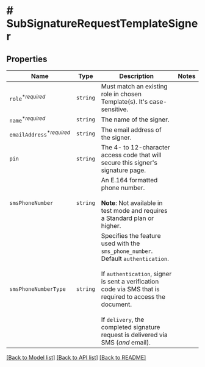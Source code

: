 # # SubSignatureRequestTemplateSigner



## Properties

Name | Type | Description | Notes
------------ | ------------- | ------------- | -------------
| `role`<sup>*_required_</sup> | ```string``` |  Must match an existing role in chosen Template(s). It&#39;s case-sensitive.  |  |
| `name`<sup>*_required_</sup> | ```string``` |  The name of the signer.  |  |
| `emailAddress`<sup>*_required_</sup> | ```string``` |  The email address of the signer.  |  |
| `pin` | ```string``` |  The 4- to 12-character access code that will secure this signer&#39;s signature page.  |  |
| `smsPhoneNumber` | ```string``` |  An E.164 formatted phone number.<br><br>**Note**: Not available in test mode and requires a Standard plan or higher.  |  |
| `smsPhoneNumberType` | ```string``` |  Specifies the feature used with the `sms_phone_number`. Default `authentication`.<br><br>If `authentication`, signer is sent a verification code via SMS that is required to access the document.<br><br>If `delivery`, the completed signature request is delivered via SMS (_and_ email).  |  |

[[Back to Model list]](../../README.md#models) [[Back to API list]](../../README.md#endpoints) [[Back to README]](../../README.md)
